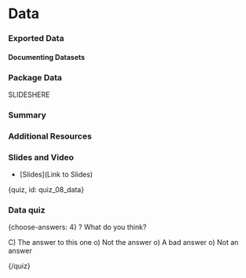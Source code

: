 
# Data

<!-- Google Slide ID -->
<!-- SLIDEID -->

<!-- Include a slide PNG with Page_ID from this Slide Deck: -->
<!-- ![](https://docs.google.com/presentation/d/SLIDEID/export/png?id=SLIDEID&pageid=PAGE_ID) -->
<!-- or use  `didactr::gs_slide_df("SLIDEID")$png_markdown` -->

### Exported Data

#### Documenting Datasets

### Package Data

SLIDESHERE

### Summary

### Additional Resources

### Slides and Video

<!-- ![Data](YouTube Link) -->

  - [Slides](Link to Slides)

{quiz, id: quiz_08_data}

### Data quiz

{choose-answers: 4} 
? What do you think?


C) The answer to this one
o) Not the answer
o) A bad answer
o) Not an answer

{/quiz}
